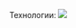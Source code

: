 Технологии: 
<img src="https://img.shields.io/badge/HTML5-E34F26?style=for-the-badge&logo=HTML5&logoColor=FFFFFF"/>


